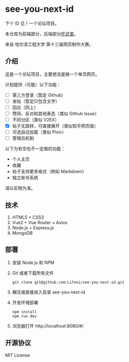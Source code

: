 # see-you-next-id

下个 ID 见！一个论坛项目。

本仓库为前端部分，后端部分[在这里](https://github.com/Lifeni/see-you-next-id-api)。

来自 哈尔滨工程大学 第十三届网页制作大赛。

## 介绍

这是一个论坛项目，主要想法是做一个单页网页。

计划提供（可能）以下功能：

- [ ] 第三方登录（暂定 Github）
- [ ] 发帖（暂定只包含文字）
- [ ] 回应（同上）
- [ ] 赞同、反对和其他表态（类似 Github Issue）
- [ ] 不同分区（类似 V2EX）
- [x] 帖子无跳转，可直接展开（类似知乎网页版）
- [ ] 可选自动加载（类似 Pixiv）
- [ ] 管理员机制

以下为有空也不一定做的功能：

- 个人主页
- 收藏
- 帖子支持更多格式（例如 Markdown）
- 独立账号系统

请以实物为准。

## 技术

1. HTML5 + CSS3
3. Vue2 + Vue Router + Axios
4. Node.js + Express.js
5. MongoDB

## 部署

1. 安装 Node.js 和 NPM

2. Git 或者下载所有文件

   ```
   git clone git@github.com:Lifeni/see-you-next-id.git
   ```

3. 解压或直接进入目录 see-you-next-id

4. 开发环境部署

   ```
   npm install
   npm run dev
   ```

5. 浏览器打开 http://localhost:8080/#/

## 开源协议

MIT License

